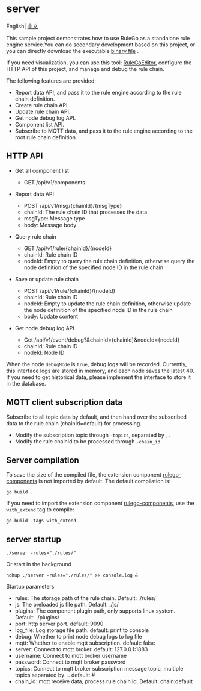 # server

English| [中文](README_ZH.md)

This sample project demonstrates how to use RuleGo as a standalone rule engine service.You can do secondary development based on this project, or you can directly download the executable [binary file](https://github.com/rulego/rulego/releases) .

If you need visualization, you can use this tool: [RuleGoEditor](https://editor.rulego.cc/), configure the HTTP API of this project, and manage and debug the rule chain.

The following features are provided:
* Report data API, and pass it to the rule engine according to the rule chain definition.
* Create rule chain API.
* Update rule chain API.
* Get node debug log API.
* Component list API.
* Subscribe to MQTT data, and pass it to the rule engine according to the root rule chain definition.

## HTTP API

* Get all component list
  - GET /api/v1/components

* Report data API
  - POST /api/v1/msg/{chainId}/{msgType}
  - chainId: The rule chain ID that processes the data
  - msgType: Message type
  - body: Message body

* Query rule chain
  - GET /api/v1/rule/{chainId}/{nodeId}
  - chainId: Rule chain ID
  - nodeId: Empty to query the rule chain definition, otherwise query the node definition of the specified node ID in the rule chain

* Save or update rule chain
  - POST /api/v1/rule/{chainId}/{nodeId}
  - chainId: Rule chain ID
  - nodeId: Empty to update the rule chain definition, otherwise update the node definition of the specified node ID in the rule chain
  - body: Update content

* Get node debug log API
  - Get /api/v1/event/debug?&chainId={chainId}&nodeId={nodeId}
  - chainId: Rule chain ID
  - nodeId:  Node ID

When the node `debugMode` is `true`, debug logs will be recorded. Currently, this interface logs are stored in memory, and each node saves the latest 40. If you need to get historical data, please implement the interface to store it in the database.

## MQTT client subscription data

Subscribe to all topic data by default, and then hand over the subscribed data to the rule chain (chainId=default) for processing. 
- Modify the subscription topic through `-topics`, separated by `,`. 
- Modify the rule chainId to be processed through `-chain_id`.

## Server compilation

To save the size of the compiled file, the extension component [rulego-components](https://github.com/rulego/rulego-components) is not imported by default. The default compilation is:

```shell
go build .
```

If you need to import the extension component [rulego-components](https://github.com/rulego/rulego-components), use the `with_extend` tag to compile:

```shell
go build -tags with_extend .
```

## server startup

```shell
./server -rules="./rules/"
```

Or start in the background
```shell
nohup ./server -rules="./rules/" >> console.log &
```

Startup parameters
- rules: The storage path of the rule chain. Default: ./rules/
- js: The preloaded js file path. Default: ./js/
- plugins: The component plugin path, only supports linux system. Default: ./plugins/
- port: http server port. default: 9090
- log_file: Log storage file path. default: print to console
- debug: Whether to print node debug logs to log file
- mqtt: Whether to enable mqtt subscription. default: false
- server: Connect to mqtt broker. default: 127.0.0.1:1883
- username: Connect to mqtt broker username
- password: Connect to mqtt broker password
- topics: Connect to mqtt broker subscription message topic, multiple topics separated by `,`. default: #
- chain_id: mqtt receive data, process rule chain id. Default: chain:default